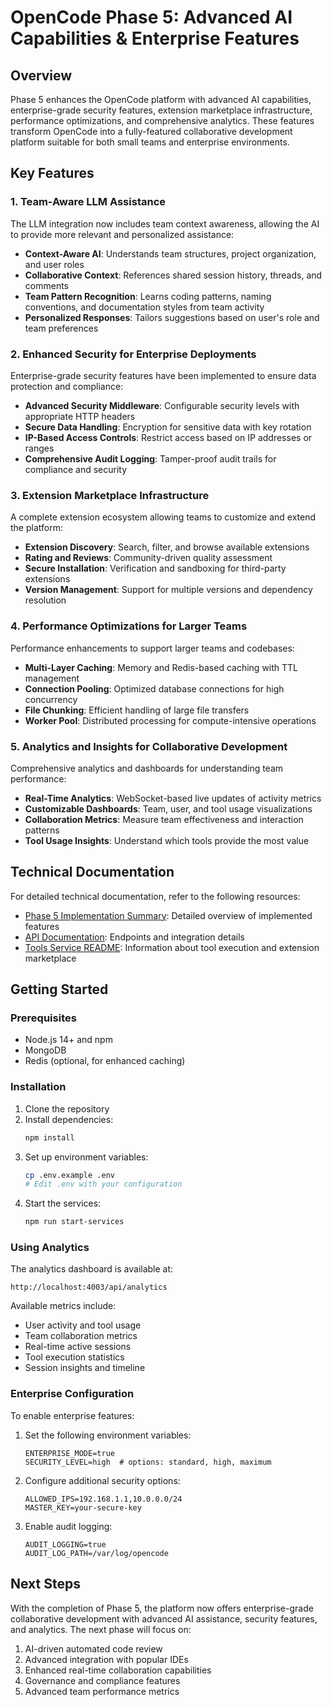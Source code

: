 # OpenCode Phase 5: Advanced AI Capabilities & Enterprise Features

## Overview

Phase 5 enhances the OpenCode platform with advanced AI capabilities, enterprise-grade security features, extension marketplace infrastructure, performance optimizations, and comprehensive analytics. These features transform OpenCode into a fully-featured collaborative development platform suitable for both small teams and enterprise environments.

## Key Features

### 1. Team-Aware LLM Assistance

The LLM integration now includes team context awareness, allowing the AI to provide more relevant and personalized assistance:

- **Context-Aware AI**: Understands team structures, project organization, and user roles
- **Collaborative Context**: References shared session history, threads, and comments
- **Team Pattern Recognition**: Learns coding patterns, naming conventions, and documentation styles from team activity
- **Personalized Responses**: Tailors suggestions based on user's role and team preferences

### 2. Enhanced Security for Enterprise Deployments

Enterprise-grade security features have been implemented to ensure data protection and compliance:

- **Advanced Security Middleware**: Configurable security levels with appropriate HTTP headers
- **Secure Data Handling**: Encryption for sensitive data with key rotation
- **IP-Based Access Controls**: Restrict access based on IP addresses or ranges
- **Comprehensive Audit Logging**: Tamper-proof audit trails for compliance and security

### 3. Extension Marketplace Infrastructure

A complete extension ecosystem allowing teams to customize and extend the platform:

- **Extension Discovery**: Search, filter, and browse available extensions
- **Rating and Reviews**: Community-driven quality assessment
- **Secure Installation**: Verification and sandboxing for third-party extensions
- **Version Management**: Support for multiple versions and dependency resolution

### 4. Performance Optimizations for Larger Teams

Performance enhancements to support larger teams and codebases:

- **Multi-Layer Caching**: Memory and Redis-based caching with TTL management
- **Connection Pooling**: Optimized database connections for high concurrency
- **File Chunking**: Efficient handling of large file transfers
- **Worker Pool**: Distributed processing for compute-intensive operations

### 5. Analytics and Insights for Collaborative Development

Comprehensive analytics and dashboards for understanding team performance:

- **Real-Time Analytics**: WebSocket-based live updates of activity metrics
- **Customizable Dashboards**: Team, user, and tool usage visualizations
- **Collaboration Metrics**: Measure team effectiveness and interaction patterns
- **Tool Usage Insights**: Understand which tools provide the most value

## Technical Documentation

For detailed technical documentation, refer to the following resources:

- [Phase 5 Implementation Summary](/phase/phase5-implementation-summary.md): Detailed overview of implemented features
- [API Documentation](/API-DOCUMENTATION.md): Endpoints and integration details
- [Tools Service README](/services/tools-service/README.md): Information about tool execution and extension marketplace

## Getting Started

### Prerequisites

- Node.js 14+ and npm
- MongoDB
- Redis (optional, for enhanced caching)

### Installation

1. Clone the repository
2. Install dependencies:
   ```bash
   npm install
   ```
3. Set up environment variables:
   ```bash
   cp .env.example .env
   # Edit .env with your configuration
   ```
4. Start the services:
   ```bash
   npm run start-services
   ```

### Using Analytics

The analytics dashboard is available at:

```
http://localhost:4003/api/analytics
```

Available metrics include:

- User activity and tool usage
- Team collaboration metrics
- Real-time active sessions
- Tool execution statistics
- Session insights and timeline

### Enterprise Configuration

To enable enterprise features:

1. Set the following environment variables:
   ```
   ENTERPRISE_MODE=true
   SECURITY_LEVEL=high  # options: standard, high, maximum
   ```
2. Configure additional security options:
   ```
   ALLOWED_IPS=192.168.1.1,10.0.0.0/24
   MASTER_KEY=your-secure-key
   ```
3. Enable audit logging:
   ```
   AUDIT_LOGGING=true
   AUDIT_LOG_PATH=/var/log/opencode
   ```

## Next Steps

With the completion of Phase 5, the platform now offers enterprise-grade collaborative development with advanced AI assistance, security features, and analytics. The next phase will focus on:

1. AI-driven automated code review
2. Advanced integration with popular IDEs
3. Enhanced real-time collaboration capabilities
4. Governance and compliance features
5. Advanced team performance metrics